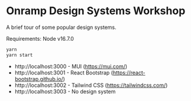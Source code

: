 # Onramp Design Systems Workshop

A brief tour of some popular design systems.

Requirements: Node v16.7.0

```bash
yarn
yarn start
```

* http://localhost:3000 - MUI (https://mui.com/)
* http://localhost:3001 - React Bootstrap (https://react-bootstrap.github.io/)
* http://localhost:3002 - Tailwind CSS (https://tailwindcss.com/)
* http://localhost:3003 - No design system
